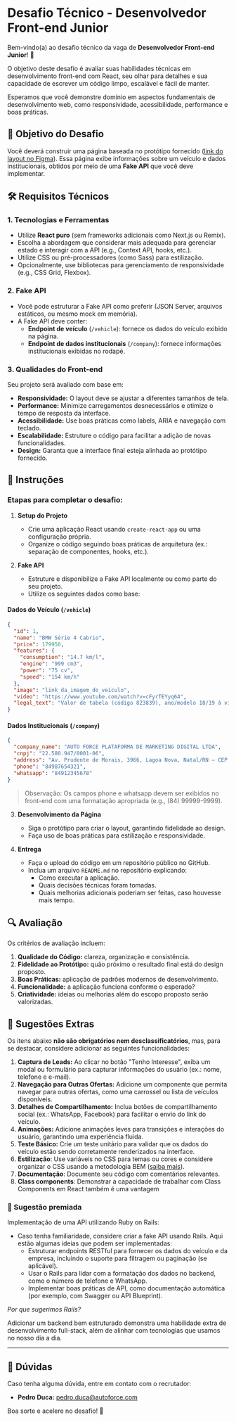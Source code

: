 # Desafio Técnico - Desenvolvedor Front-end Junior

Bem-vindo(a) ao desafio técnico da vaga de **Desenvolvedor Front-end Junior**! 🎉

O objetivo deste desafio é avaliar suas habilidades técnicas em desenvolvimento front-end com React, seu olhar para detalhes e sua capacidade de escrever um código limpo, escalável e fácil de manter.

Esperamos que você demonstre domínio em aspectos fundamentais de desenvolvimento web, como responsividade, acessibilidade, performance e boas práticas.


## 🎯 Objetivo do Desafio

Você deverá construir uma página baseada no protótipo fornecido ([link do layout no Figma](https://www.figma.com/design/mEuuuja11kYw9M9swY69wl/Desafio-Genius?node-id=0-1&p=f&t=go1lJa0CjhRyCFY3-0)). Essa página exibe informações sobre um veículo e dados institucionais, obtidos por meio de uma **Fake API** que você deve implementar.


## 🛠️ Requisitos Técnicos

### 1. **Tecnologias e Ferramentas**

- Utilize **React puro** (sem frameworks adicionais como Next.js ou Remix).
- Escolha a abordagem que considerar mais adequada para gerenciar estado e interagir com a API (e.g., Context API, hooks, etc.).
- Utilize CSS ou pré-processadores (como Sass) para estilização.
- Opcionalmente, use bibliotecas para gerenciamento de responsividade (e.g., CSS Grid, Flexbox).

### 2. **Fake API**

- Você pode estruturar a Fake API como preferir (JSON Server, arquivos estáticos, ou mesmo mock em memória).
- A Fake API deve conter:
  - **Endpoint de veículo** (`/vehicle`): fornece os dados do veículo exibido na página.
  - **Endpoint de dados institucionais** (`/company`): fornece informações institucionais exibidas no rodapé.

### 3. **Qualidades do Front-end**

Seu projeto será avaliado com base em:

- **Responsividade:** O layout deve se ajustar a diferentes tamanhos de tela.
- **Performance:** Minimize carregamentos desnecessários e otimize o tempo de resposta da interface.
- **Acessibilidade:** Use boas práticas como labels, ARIA e navegação com teclado.
- **Escalabilidade:** Estruture o código para facilitar a adição de novas funcionalidades.
- **Design:** Garanta que a interface final esteja alinhada ao protótipo fornecido.


## 📝 Instruções

### Etapas para completar o desafio:

1. **Setup do Projeto**

   - Crie uma aplicação React usando `create-react-app` ou uma configuração própria.
   - Organize o código seguindo boas práticas de arquitetura (ex.: separação de componentes, hooks, etc.).

2. **Fake API**
   - Estruture e disponibilize a Fake API localmente ou como parte do seu projeto.
   - Utilize os seguintes dados como base:

#### Dados do Veículo (`/vehicle`)

```json
{
  "id": 1,
  "name": "BMW Série 4 Cabrio",
  "price": 179950,
  "features": {
    "consumption": "14.7 km/l",
    "engine": "999 cm3",
    "power": "75 cv",
    "speed": "154 km/h"
  },
  "image": "link_da_imagem_do_veículo",
  "video": "https://www.youtube.com/watch?v=cFyrTEYyq64",
  "legal_text": "Valor de tabela (código 823839), ano/modelo 18/19 à vista a partir de R$ 179.950 ou financiado com entrada de R$ 40.490 (40%) e mais 24 prestações mensais de R$ 1.286, taxa de juros 0% a.m. e 0% a.a. Total da operação: R$ 205.874. Oferta válida para veículos com pintura sólida."
}
```

#### Dados Institucionais (`/company`)

```json
{
  "company_name": "AUTO FORCE PLATAFORMA DE MARKETING DIGITAL LTDA",
  "cnpj": "22.580.947/0001-06",
  "address": "Av. Prudente de Morais, 3966, Lagoa Nova, Natal/RN – CEP 59056-200",
  "phone": "84987654321",
  "whatsapp": "84912345678"
}
```

> Observação: Os campos phone e whatsapp devem ser exibidos no front-end com uma formatação apropriada (e.g., (84) 99999-9999).

3. **Desenvolvimento da Página**

   - Siga o protótipo para criar o layout, garantindo fidelidade ao design.
   - Faça uso de boas práticas para estilização e responsividade.

4. **Entrega**
   - Faça o upload do código em um repositório público no GitHub.
   - Inclua um arquivo `README.md` no repositório explicando:
     - Como executar a aplicação.
     - Quais decisões técnicas foram tomadas.
     - Quais melhorias adicionais poderiam ser feitas, caso houvesse mais tempo.


## 🔍 Avaliação

Os critérios de avaliação incluem:

1. **Qualidade do Código:** clareza, organização e consistência.
2. **Fidelidade ao Protótipo:** quão próximo o resultado final está do design proposto.
3. **Boas Práticas:** aplicação de padrões modernos de desenvolvimento.
4. **Funcionalidade:** a aplicação funciona conforme o esperado?
5. **Criatividade:** ideias ou melhorias além do escopo proposto serão valorizadas.


## 🌟 Sugestões Extras

Os itens abaixo **não são obrigatórios nem desclassificatórios**, mas, para se destacar, considere adicionar as seguintes funcionalidades:

1. **Captura de Leads:** Ao clicar no botão "Tenho Interesse", exiba um modal ou formulário para capturar informações do usuário (ex.: nome, telefone e e-mail).
2. **Navegação para Outras Ofertas:** Adicione um componente que permita navegar para outras ofertas, como uma carrossel ou lista de veículos disponíveis.
3. **Detalhes de Compartilhamento:** Inclua botões de compartilhamento social (ex.: WhatsApp, Facebook) para facilitar o envio do link do veículo.
4. **Animações:** Adicione animações leves para transições e interações do usuário, garantindo uma experiência fluida.
5. **Teste Básico:** Crie um teste unitário para validar que os dados do veículo estão sendo corretamente renderizados na interface.
6. **Estilização**: Use variáveis no CSS para temas ou cores e considere organizar o CSS usando a metodologia BEM ([saiba mais](https://desenvolvimentoparaweb.com/css/bem/)).
7. **Documentação**: Documente seu código com comentários relevantes.
8. **Class components**: Demonstrar a capacidade de trabalhar com Class Components em React também é uma vantagem

### 🚀 Sugestão premiada

Implementação de uma API utilizando Ruby on Rails:
- Caso tenha familiaridade, considere criar a fake API usando Rails. Aqui estão algumas ideias que podem ser implementadas:
   - Estruturar endpoints RESTful para fornecer os dados do veículo e da empresa, incluindo o suporte para filtragem ou paginação (se aplicável).
   - Usar o Rails para lidar com a formatação dos dados no backend, como o número de telefone e WhatsApp.
   - Implementar boas práticas de API, como documentação automática (por exemplo, com Swagger ou API Blueprint).

_Por que sugerimos Rails?_

Adicionar um backend bem estruturado demonstra uma habilidade extra de desenvolvimento full-stack, além de alinhar com tecnologias que usamos no nosso dia a dia.

---

## 📩 Dúvidas

Caso tenha alguma dúvida, entre em contato com o recrutador:

- **Pedro Duca:** pedro.duca@autoforce.com

Boa sorte e acelere no desafio! 🚀
